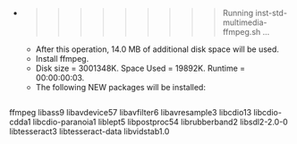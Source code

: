* >>>>>>>>> Running inst-std-multimedia-ffmpeg.sh ...
  * After this operation, 14.0 MB of additional disk space will be used.
  * Install ffmpeg.
  * Disk size = 3001348K. Space Used = 19892K. Runtime = 00:00:00:03.
  * The following NEW packages will be installed:
  ```bash
ffmpeg libass9 libavdevice57 libavfilter6 libavresample3
libcdio13 libcdio-cdda1 libcdio-paranoia1 liblept5 libpostproc54
librubberband2 libsdl2-2.0-0 libtesseract3 libtesseract-data libvidstab1.0
  ```
